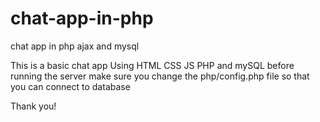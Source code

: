 # chat-app-in-php
chat app in php ajax and mysql

This is a basic chat app Using HTML CSS JS PHP and mySQL 
before running the server make sure you change the php/config.php file so that you can connect to database

Thank you!

